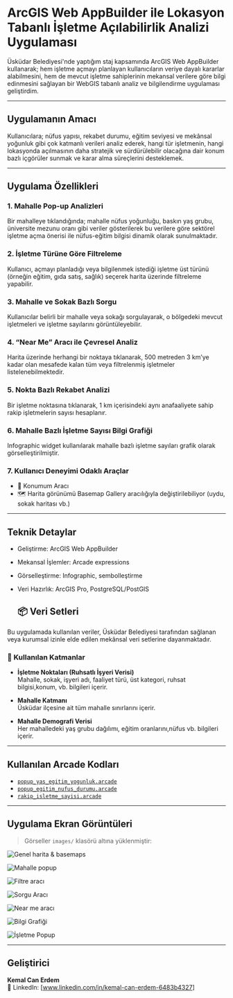 # ArcGIS Web AppBuilder ile Lokasyon Tabanlı İşletme Açılabilirlik Analizi Uygulaması

Üsküdar Belediyesi'nde yaptığım staj kapsamında ArcGIS Web AppBuilder kullanarak; hem işletme açmayı planlayan kullanıcıların veriye dayalı kararlar alabilmesini, hem de mevcut işletme sahiplerinin mekansal verilere göre bilgi edinmesini sağlayan bir WebGIS tabanlı analiz ve bilgilendirme uygulaması geliştirdim.

---

## Uygulamanın Amacı

Kullanıcılara; nüfus yapısı, rekabet durumu, eğitim seviyesi ve mekânsal yoğunluk gibi çok katmanlı verileri analiz ederek, hangi tür işletmenin, hangi lokasyonda açılmasının daha stratejik ve sürdürülebilir olacağına dair konum bazlı içgörüler sunmak ve karar alma süreçlerini desteklemek.

---

## Uygulama Özellikleri

### 1. Mahalle Pop-up Analizleri
Bir mahalleye tıklandığında; mahalle nüfus yoğunluğu, baskın yaş grubu, üniversite mezunu oranı gibi veriler gösterilerek bu verilere göre sektörel işletme açma önerisi ile nüfus-eğitim bilgisi dinamik olarak sunulmaktadır.

### 2. İşletme Türüne Göre Filtreleme
Kullanıcı, açmayı planladığı veya bilgilenmek istediği işletme üst türünü (örneğin eğitim, gıda satış, sağlık) seçerek harita üzerinde filtreleme yapabilir.

### 3. Mahalle ve Sokak Bazlı Sorgu
Kullanıcılar belirli bir mahalle veya sokağı sorgulayarak, o bölgedeki mevcut işletmeleri ve işletme sayılarını görüntüleyebilir.

### 4. “Near Me” Aracı ile Çevresel Analiz
Harita üzerinde herhangi bir noktaya tıklanarak, 500 metreden 3 km’ye kadar olan mesafede kalan tüm veya filtrelenmiş işletmeler listelenebilmektedir.

### 5. Nokta Bazlı Rekabet Analizi
Bir işletme noktasına tıklanarak, 1 km içerisindeki aynı anafaaliyete sahip rakip işletmelerin sayısı hesaplanır.

### 6. Mahalle Bazlı İşletme Sayısı Bilgi Grafiği
Infographic widget kullanılarak mahalle bazlı işletme sayıları grafik olarak görselleştirilmiştir.

### 7. Kullanıcı Deneyimi Odaklı Araçlar
- 📍 Konumum Aracı 
- 🗺️ Harita görünümü Basemap Gallery aracılığıyla değiştirilebiliyor (uydu, sokak haritası vb.)

---

##  Teknik Detaylar

- Geliştirme: ArcGIS Web AppBuilder  
- Mekansal İşlemler: Arcade expressions  
- Görselleştirme: Infographic, sembolleştirme  
- Veri Hazırlık: ArcGIS Pro, PostgreSQL/PostGIS

  ## 📦 Veri Setleri

Bu uygulamada kullanılan veriler, Üsküdar Belediyesi tarafından sağlanan veya kurumsal izinle elde edilen mekânsal veri setlerine dayanmaktadır.

### 🔹 Kullanılan Katmanlar

- **İşletme Noktaları (Ruhsatlı İşyeri Verisi)**  
  Mahalle, sokak, işyeri adı, faaliyet türü, üst kategori, ruhsat bilgisi,konum, vb. bilgileri içerir.

- **Mahalle Katmanı**  
  Üsküdar ilçesine ait tüm mahalle sınırlarını içerir.

- **Mahalle Demografi Verisi**  
  Her mahalledeki yaş grubu dağılımı, eğitim oranlarını,nüfus vb. bilgileri içerir.


---

## Kullanılan Arcade Kodları

- [`popup_yas_egitim_yogunluk.arcade`](arcade-expressions/popup_yas_egitim_yogunluk.arcade)
- [`popup_egitim_nufus_durumu.arcade`](arcade-expressions/popup_egitim_nufus_durumu.arcade)
- [`rakip_isletme_sayisi.arcade`](arcade-expressions/rakip_isletme_sayisi.arcade)

---  

## Uygulama Ekran Görüntüleri

> Görseller `images/` klasörü altına yüklenmiştir:


![Genel harita & basemaps](screenshots/1.genel_harita.png)

![Mahalle popup](screenshots/2.mahalle_popup.png) 

![Filtre aracı](screenshots/3.filtre.png) 

![Sorgu Aracı](screenshots/4.sorgu.png) 

![Near me aracı](screenshots/5.nearme.png) 

![Bilgi Grafiği](screenshots/6.grafik.png) 

![İşletme Popup](screenshots/7.popup_isletme.png) 

---

## Geliştirici

**Kemal Can Erdem**  
📧 LinkedIn: [www.linkedin.com/in/kemal-can-erdem-6483b4327]  




